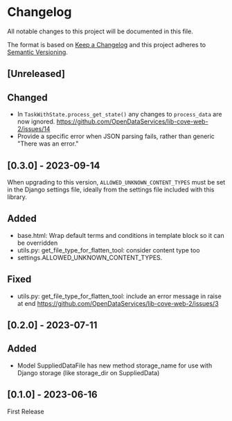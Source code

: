 # Changelog

All notable changes to this project will be documented in this file.

The format is based on [Keep a Changelog](http://keepachangelog.com/en/1.0.0/)
and this project adheres to [Semantic Versioning](http://semver.org/spec/v2.0.0.html).

## [Unreleased]

## Changed

- In `TaskWithState.process_get_state()` any changes to `process_data` are now ignored. https://github.com/OpenDataServices/lib-cove-web-2/issues/14
- Provide a specific error when JSON parsing fails, rather than generic "There was an error."

## [0.3.0] - 2023-09-14

When upgrading to this version, `ALLOWED_UNKNOWN_CONTENT_TYPES` must be set in the Django settings file, ideally from the settings file included with this library.

## Added

- base.html: Wrap default terms and conditions in template block so it can be overridden
- utils.py: get_file_type_for_flatten_tool: consider content type too
- settings.ALLOWED_UNKNOWN_CONTENT_TYPES.

## Fixed

- utils.py: get_file_type_for_flatten_tool: include an error message in raise at end https://github.com/OpenDataServices/lib-cove-web-2/issues/3

## [0.2.0] - 2023-07-11

## Added

- Model SuppliedDataFile has new method storage_name for use with Django storage (like storage_dir on SuppliedData)

## [0.1.0] - 2023-06-16

First Release

